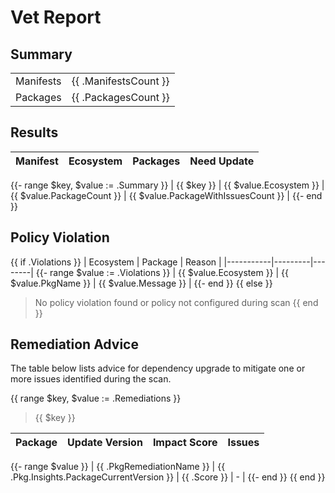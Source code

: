 # Vet Report

## Summary

|           |                       |
|-----------|-----------------------|
| Manifests | {{ .ManifestsCount }} |
| Packages  | {{ .PackagesCount }}  |

## Results

| Manifest | Ecosystem | Packages | Need Update |
|----------|-----------|----------|--------------------------|
{{- range $key, $value := .Summary }}
| {{ $key }} | {{ $value.Ecosystem }} | {{ $value.PackageCount }} | {{ $value.PackageWithIssuesCount }} |
{{- end }}

## Policy Violation

{{ if .Violations }}
| Ecosystem | Package | Reason |
|-----------|---------|--------|
{{- range $value := .Violations }}
| {{ $value.Ecosystem }} | {{ $value.PkgName }} | {{ $value.Message }} |
{{- end }}
{{ else }}
> No policy violation found or policy not configured during scan
{{ end }}

## Remediation Advice

The table below lists advice for dependency upgrade to mitigate one or more
issues identified during the scan.

{{ range $key, $value := .Remediations }}
> {{ $key }}

| Package | Update Version | Impact Score | Issues |
|---------|----------------|--------------|--------|
{{- range $value }}
| {{ .PkgRemediationName }} | {{ .Pkg.Insights.PackageCurrentVersion }} | {{ .Score }} | - |
{{- end }}
{{ end }}



